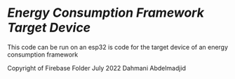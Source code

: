 # _Energy Consumption Framework Target Device_

This code can be run on an esp32 is code for the target device of an energy consumption framework

Copyright of Firebase Folder July 2022 Dahmani Abdelmadjid